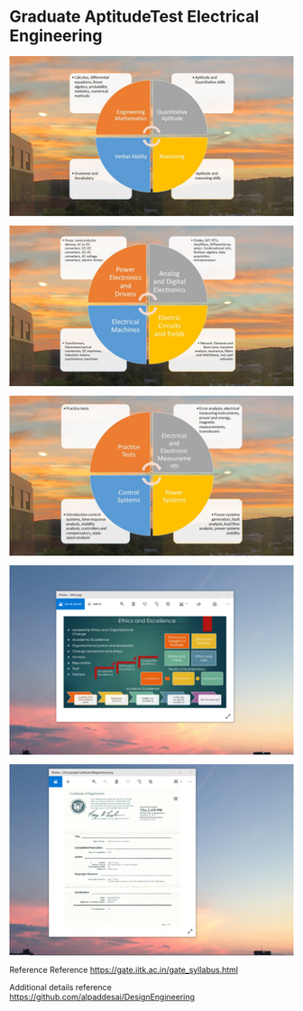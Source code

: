 # Graduate AptitudeTest Electrical Engineering

![image](GATE_EE_1.JPG)

![image](GATE_EE_2.JPG)

![image](GATE_EE_3.JPG)

![image](EthicsandExcellence.png)

![image](USCopyrightCertificate.png)

Reference Reference https://gate.iitk.ac.in/gate_syllabus.html

Additional details reference https://github.com/alpaddesai/DesignEngineering
